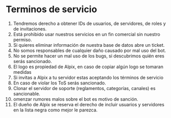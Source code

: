 # Terminos de servicio

1. Tendremos derecho a obtener IDs de usuarios, de servidores, de roles y de invitaciones.
2. Está prohibido usar nuestros servicios en un fin comercial sin nuestro permiso.
3. Si quieres eliminar información de nuestra base de datos abre un ticket.
4. No somos responsables de cualquier daño causado por mal uso del bot.
5. No se permite hacer un mal uso de los bugs, si descubrimos quién eres serás sancionado.
6. El logo es propiedad de Alpix, en caso de copiar algún logo se tomaran medidas
7. Si invitas a Alpix a tu servidor estas aceptando los términos de servicio
8. En caso de violar los ToS serás sancionado.
9. Clonar el servidor de soporte (reglamentos, categorías, canales) es sancionable.
10. omenzar rumores malos sobre el bot es motivo de sanción.
11. El dueño de Alpix se reserva el derecho de incluir usuarios y servidores en la lista negra como mejor le parezca.
​
